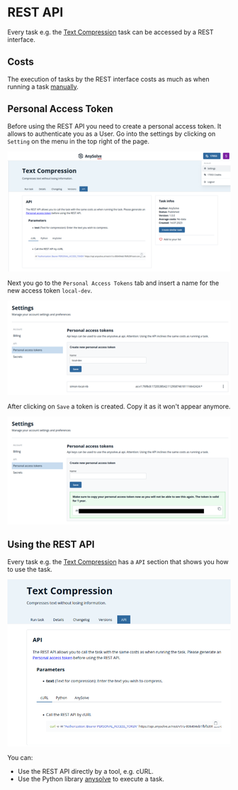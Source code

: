 # REST API

Every task e.g. the [Text Compression](https://www.anysolve.ai/tasks/u-806494eb1fbfb39f-text-compression?version=1.0.0) task can be accessed by a REST
interface.

## Costs

The execution of tasks by the REST interface costs as much as when running a task [manually](https://www.anysolve.ai/pricing).

## Personal Access Token

Before using the REST API you need to create a personal access token. It allows to authenticate you as a User. Go into the settings by clicking on `Setting` on the menu in the top right of the page.

![Screenshot](pat-settings.png)

Next you go to the `Personal Access Tokens` tab and insert a name for the new access token `local-dev`.

![Screenshot](pat-token.png)

After clicking on `Save` a token is created. Copy it as it won't appear anymore.

![Screenshot](pat-created.png)

## Using the REST API

Every task e.g. the [Text Compression](https://www.anysolve.ai/tasks/u-806494eb1fbfb39f-text-compression?version=1.0.0) has a `API` section that shows you how to use the task.

![Screenshot](pat-task.png)

You can:

- Use the REST API directly by a tool, e.g. cURL.
- Use the Python library [anysolve](https://github.com/BlackriverOrg/anysolve) to execute a task.
